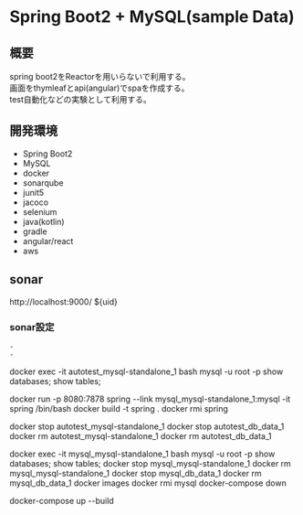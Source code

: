 # Spring Boot2 + MySQL(sample Data)

## 概要
spring boot2をReactorを用いらないで利用する。  
画面をthymleafとapi(angular)でspaを作成する。  
test自動化などの実験として利用する。  

## 開発環境
- Spring Boot2  
- MySQL  
- docker 
- sonarqube
- junit5
- jacoco
- selenium
- java(kotlin)
- gradle
- angular/react
- aws

## sonar
http://localhost:9000/ ${uid}

### sonar設定
    - 
    - 


docker exec -it autotest_mysql-standalone_1 bash
mysql -u root -p
show databases;
show tables;


docker run -p 8080:7878 spring --link  mysql_mysql-standalone_1:mysql -it spring /bin/bash
docker build -t spring .
docker rmi spring

docker stop autotest_mysql-standalone_1
docker stop autotest_db_data_1
docker rm autotest_mysql-standalone_1
docker rm autotest_db_data_1


docker exec -it mysql_mysql-standalone_1 bash
mysql -u root -p
show databases;
show tables;
docker stop mysql_mysql-standalone_1
docker rm mysql_mysql-standalone_1
docker stop mysql_db_data_1
docker rm mysql_db_data_1
docker images
docker rmi mysql
docker-compose down


docker-compose up --build